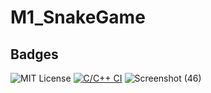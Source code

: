 # M1_SnakeGame
## Badges


![MIT License](https://api.codiga.io/project/31118/score/svg)
[![C/C++ CI](https://github.com/gaurav0903/M1_SnakeGame/actions/workflows/c-cpp1.yml/badge.svg)](https://github.com/gaurav0903/M1_SnakeGame/actions/workflows/c-cpp1.yml)
![Screenshot (46)](https://user-images.githubusercontent.com/92664317/153587772-6bd59a22-60df-46a5-9bef-31c684994fea.png)



